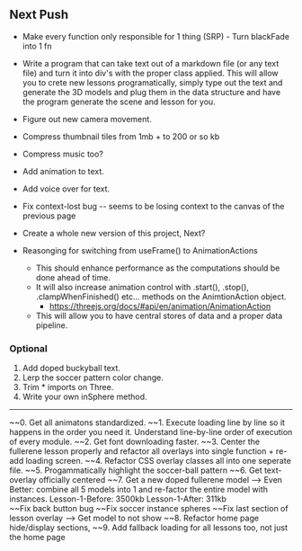 ## Next Push

- Make every function only responsible for 1 thing (SRP) 
      - Turn blackFade into 1 fn








- Write a program that can take text out of a markdown file (or any text file) and turn it into div's with the proper class applied.
      This will allow you to crete new lessons programatically, simply type out the text and generate the 3D models and plug them in 
      the data structure and have the program generate the scene and lesson for you.

- Figure out new camera movement.

- Compress thumbnail tiles from 1mb + to 200 or so kb
- Compress music too?

- Add animation to text.
- Add voice over for text.

- Fix context-lost bug -- seems to be losing context to the canvas of the previous page
- Create a whole new version of this project, Next?



- Reasonging for switching from useFrame() to AnimationActions
    - This should enhance performance as the computations should be done ahead of time.
    - It will also increase animation control with .start(), .stop(), .clampWhenFinished() etc... methods on the AnimtionAction object. 
        - https://threejs.org/docs/#api/en/animation/AnimationAction
    - This will allow you to have central stores of data and a proper data pipeline.


### Optional
1. Add doped buckyball text.
2. Lerp the soccer pattern color change.
3. Trim * imports on Three.
4. Write your own inSphere method.





























-----

~~0. Get all animatons standardized.
~~1. Execute loading line by line so it happens in the order you need it. Understand line-by-line order of execution of every module.
~~2. Get font downloading faster.
~~3. Center the fullerene lesson properly and refactor all overlays into single function + re-add loading screen.
~~4. Refactor CSS overlay classes all into one seperate file.
~~5. Progammatically highlight the soccer-ball pattern
~~6. Get text-overlay officially centered
~~7. Get a new doped fullerene model --> Even Better: combine all 5 models into 1 and re-factor the entire model with instances. 
      Lesson-1-Before: 3500kb
      Lesson-1-After: 311kb    
      ~~Fix back button bug 
      ~~Fix soccer instance spheres
      ~~Fix last section of lesson overlay --> Get model to not show
~~8. Refactor home page hide/display sections,
~~9. Add fallback loading for all lessons too, not just the home page